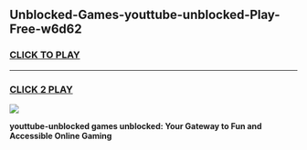 
## Unblocked-Games-youttube-unblocked-Play-Free-w6d62
<h3>
<a href="https://premium76.site?title=youttube-unblocked&ref=18A1">CLICK TO PLAY</a></h3>
<hr>

<h3>
<a href="https://premium76.site?title=youttube-unblocked&ref=18A1">CLICK 2 PLAY</a>
  
</h3>

<a href="https://premium76.site?title=youttube-unblocked&ref=18A1"><img src="https://clearcache.store/games.png"></a>


**youttube-unblocked games unblocked: Your Gateway to Fun and Accessible Online Gaming**
